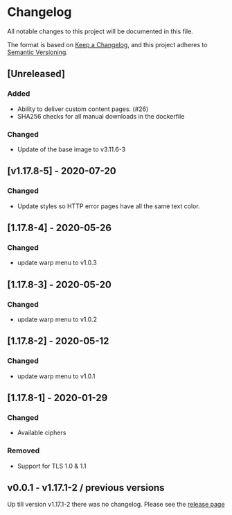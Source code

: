 # Changelog

All notable changes to this project will be documented in this file.

The format is based on [Keep a Changelog](https://keepachangelog.com/en/1.0.0/),
and this project adheres to [Semantic Versioning](https://semver.org/spec/v2.0.0.html).

## [Unreleased]

### Added

- Ability to deliver custom content pages. (#26)
- SHA256 checks for all manual downloads in the dockerfile

### Changed

- Update of the base image to v3.11.6-3 

## [v1.17.8-5] - 2020-07-20

### Changed

- Update styles so HTTP error pages have all the same text color.

## [1.17.8-4] - 2020-05-26

### Changed

- update warp menu to v1.0.3

## [1.17.8-3] - 2020-05-20

### Changed

- update warp menu to v1.0.2

## [1.17.8-2] - 2020-05-12

### Changed
- update warp menu to v1.0.1

## [1.17.8-1] - 2020-01-29

### Changed
- Available ciphers

### Removed
- Support for TLS 1.0 & 1.1


## v0.0.1 - v1.17.1-2 / previous versions

Up till version v1.17.1-2 there was no changelog. Please see the [release page](https://github.com/cloudogu/nginx/releases)
